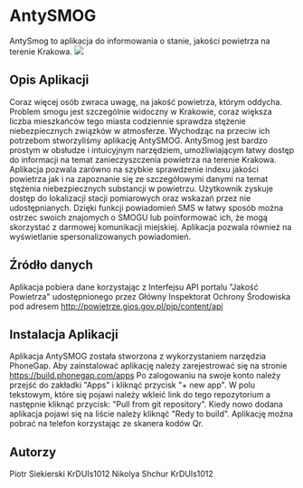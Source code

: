 # AntySMOG
AntySmog to aplikacja do informowania o stanie, jakości powietrza na terenie Krakowa.
<img src="https://image.freepik.com/free-icon/factory-towers-spreading-smoke_318-62320.jpg"/>
## Opis Aplikacji
Coraz więcej osób zwraca uwagę, na jakość powietrza, którym oddycha. Problem smogu jest szczególnie widoczny w Krakowie, coraz większa liczba mieszkańców tego miasta codziennie sprawdza stężenie niebezpiecznych związków w atmosferze. Wychodząc na przeciw ich potrzebom stworzyliśmy aplikację AntySMOG. AntySmog jest bardzo prostym w obsłudze i intuicyjnym narzędziem, umożliwiającym łatwy dostęp do informacji na temat zanieczyszczenia powietrza na terenie Krakowa. Aplikacja pozwala zarówno na szybkie sprawdzenie indexu jakości powietrza jak i na zapoznanie się ze szczegółowymi danymi na temat stężenia niebezpiecznych substancji w powietrzu. Użytkownik zyskuje dostęp do lokalizacji stacji pomiarowych oraz wskazań przez nie udostępnianych. Dzięki funkcji powiadomień SMS w łatwy sposób można ostrzec swoich znajomych o SMOGU lub poinformować ich, że mogą skorzystać z darmowej komunikacji miejskiej. Aplikacja pozwala również na wyświetlanie spersonalizowanych powiadomień.
## Źródło danych
Aplikacja pobiera dane korzystając z Interfejsu API portalu "Jakość Powietrza" udostępnionego przez Główny Inspektorat Ochrony Środowiska pod adresem http://powietrze.gios.gov.pl/pjp/content/api
## Instalacja Aplikacji
Aplikacja AntySMOG została stworzona z wykorzystaniem narzędzia PhoneGap. Aby zainstalować aplikację należy zarejestrować się na stronie https://build.phonegap.com/apps Po zalogowaniu na swoje konto należy przejść do zakładki "Apps" i kliknąć przycisk "+ new app". W polu tekstowym, które się pojawi należy wkleić link do tego repozytorium a następnie kliknąć przycisk: "Pull from git repository". Kiedy nowo dodana aplikacja pojawi się na liście należy kliknąć "Redy to build". Aplikację można pobrać na telefon korzystając ze skanera kodów Qr. 
## Autorzy 
Piotr Siekierski KrDUIs1012
Nikolya Shchur KrDUIs1012
